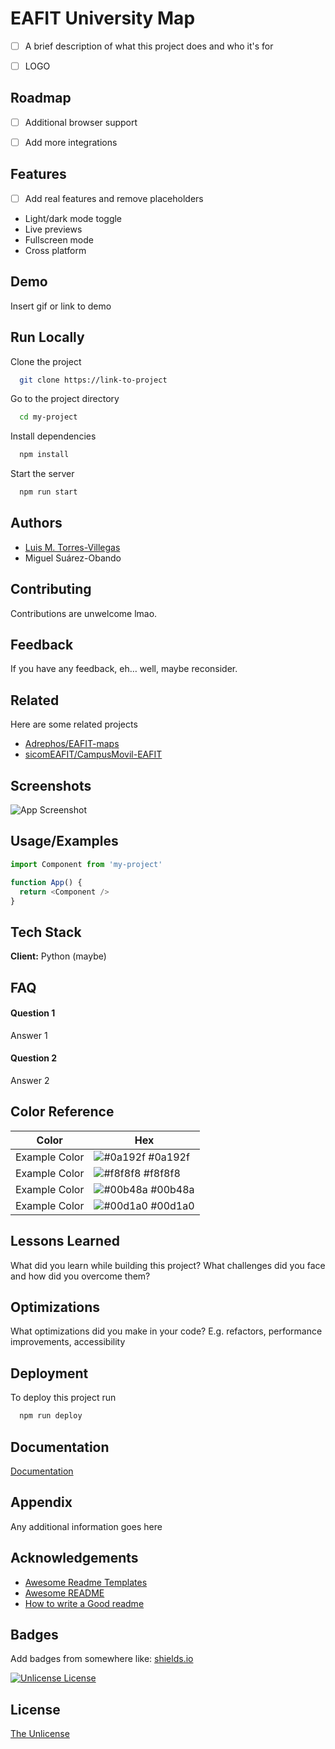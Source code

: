 
# EAFIT University Map

- [ ] A brief description of what this project does and who it's for


- [ ] LOGO


## Roadmap

- [ ] Additional browser support

- [ ] Add more integrations


## Features

- [ ] Add real features and remove placeholders
- Light/dark mode toggle
- Live previews
- Fullscreen mode
- Cross platform


## Demo

Insert gif or link to demo


## Run Locally

Clone the project

```bash
  git clone https://link-to-project
```

Go to the project directory

```bash
  cd my-project
```

Install dependencies

```bash
  npm install
```

Start the server

```bash
  npm run start
```


## Authors

- [Luis M. Torres-Villegas](https://www.github.com/LuisForPresident)
- Miguel Suárez-Obando


## Contributing

Contributions are unwelcome lmao.


## Feedback

If you have any feedback, eh… well, maybe reconsider.


## Related

Here are some related projects

- [Adrephos/EAFIT-maps](https://github.com/Adrephos/EAFIT-maps)
- [sicomEAFIT/CampusMovil-EAFIT](https://github.com/sicomEAFIT/CampusMovil-EAFIT)


## Screenshots

![App Screenshot]()


## Usage/Examples

```javascript
import Component from 'my-project'

function App() {
  return <Component />
}
```


## Tech Stack

**Client:** Python (maybe)


## FAQ

#### Question 1

Answer 1

#### Question 2

Answer 2

## Color Reference

| Color             | Hex                                                                |
| ----------------- | ------------------------------------------------------------------ |
| Example Color | ![#0a192f](https://via.placeholder.com/10/0a192f?text=+) #0a192f |
| Example Color | ![#f8f8f8](https://via.placeholder.com/10/f8f8f8?text=+) #f8f8f8 |
| Example Color | ![#00b48a](https://via.placeholder.com/10/00b48a?text=+) #00b48a |
| Example Color | ![#00d1a0](https://via.placeholder.com/10/00b48a?text=+) #00d1a0 |


## Lessons Learned

What did you learn while building this project? What challenges did you face and how did you overcome them?


## Optimizations

What optimizations did you make in your code? E.g. refactors, performance improvements, accessibility


## Deployment

To deploy this project run

```bash
  npm run deploy
```


## Documentation

[Documentation](https://linktodocumentation)


## Appendix

Any additional information goes here


## Acknowledgements

 - [Awesome Readme Templates](https://awesomeopensource.com/project/elangosundar/awesome-README-templates)
 - [Awesome README](https://github.com/matiassingers/awesome-readme)
 - [How to write a Good readme](https://bulldogjob.com/news/449-how-to-write-a-good-readme-for-your-github-project)


## Badges

Add badges from somewhere like: [shields.io](https://shields.io/)

[![Unlicense License](https://img.shields.io/badge/license-Unlicense-informational)](https://choosealicense.com/licenses/mit/)


## License

[The Unlicense](https://choosealicense.com/licenses/unlicense/)
